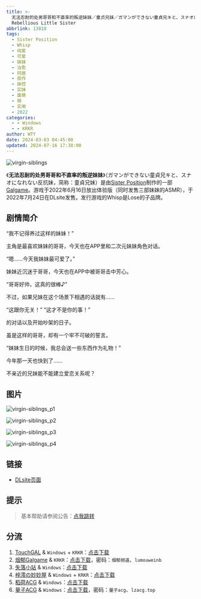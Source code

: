 ```yaml
---
title: >-
  无法忍耐的处男哥哥和不直率的叛逆妹妹／童贞兄妹／ガマンができない童貞兄キと、スナオになれない反抗妹／Desperate Virgin Brother &
  Rebellious Little Sister
abbrlink: 13818
tags:
  - Sister Position
  - Whisp
  - 纯爱
  - 可爱
  - 妹妹
  - 治愈
  - 同居
  - 拔作
  - 妹控
  - 实妹
  - 废萌
  - 萌
  - 实用
  - 2022
categories:
  - - Windows
  - - KRKR
author: WTY
date: 2024-03-03 04:45:00
updated: 2024-07-16 17:38:00
---
```


![virgin-siblings](https://unpkg.com/galgame/img/virgin-siblings.webp)

《**无法忍耐的处男哥哥和不直率的叛逆妹妹**》（ガマンができない童貞兄キと、スナオになれない反抗妹，简称：童貞兄妹）是由[Sister Position](https://zh.moegirl.org.cn/index.php?title=Sister_Position&action=edit&redlink=1)制作的一部[Galgame](https://zh.moegirl.org.cn/Galgame)。游戏于2022年6月16日放出体验版（同时发售三部妹妹的ASMR），于2022年7月24日在DLsite发售。发行游戏的Whisp是Lose的子品牌。

<!-- more -->

## 剧情简介

“我不记得养过这样的妹妹！”

主角是最喜欢妹妹的哥哥，今天也在APP里和二次元妹妹角色对话。

“嗯……今天我妹妹最可爱了。”

妹妹近沉迷于哥哥，今天也在APP中被哥哥击中芳心。

“哥哥好帅，这真的很棒♪”

不过，如果兄妹在这个场景下相遇的话就有……

“这跟你无关！” “这才不是你的事！”

的对话以及开始吵架的日子。

虽是这样的哥哥，却有一个牢不可破的誓言。

“妹妹生日的时候，我总会送一些东西作为礼物！”

今年那一天也快到了……

不亲近的兄妹能不能建立爱恋关系呢？

## 图片

![virgin-siblings_p1](https://unpkg.com/galgame/img/virgin-siblings_p1.webp)

![virgin-siblings_p2](https://unpkg.com/galgame/img/virgin-siblings_p2.webp)

![virgin-siblings_p3](https://unpkg.com/galgame/img/virgin-siblings_p3.webp)

![virgin-siblings_p4](https://unpkg.com/galgame/img/virgin-siblings_p4.webp)

## 链接

- [DLsite页面](https://www.dlsite.com/maniax/work/=/product_id/RJ393720.html)

## 提示

> 基本帮助请参阅公告：[点我跳转](/p/announcement/)

## 分流

1. [TouchGAL](https://www.touchgal.me/) & `Windows` + `KRKR`：[点击下载](https://pan.touchgal.net/s/1PbVIX)
2. [烟郁Galgame](https://yanyugal.top/) & `KRKR`：[点击下载](https://yanyugal.top/d/disk1/%E5%B0%8F%E5%B0%8F%E7%9A%84%E5%88%86%E4%BA%AB%EF%BC%88PC%EF%BC%86%E5%AE%89%E5%8D%93%EF%BC%89/%E5%AE%89%E5%8D%93/krkr/%5B%E6%B1%89%E5%8C%96%5D%E7%AB%A5%E8%B4%9E%E5%85%84%E5%A6%B9%E5%85%A8DLC.7z)，密码：`烟郁频道`、`lumouweinb`
3. [失落小站](https://www.shinnku.com/) & `Windows`：[点击下载](https://www.shinnku.com/api/download/0/win/%E6%97%A0%E6%B3%95%E5%BF%8D%E8%80%90%E7%9A%84%E5%A4%84%E7%94%B7%E5%93%A5%E5%93%A5%E5%92%8C%E4%B8%8D%E7%9B%B4%E7%8E%87%E7%9A%84%E5%8F%9B%E9%80%86%E5%A6%B9%E5%A6%B9.7z)
4. [梓澪の妙妙屋](https://zi0.cc/) & `Windows` + `KRKR`：[点击下载](https://zi0.cc/d/%60%E3%80%90%E5%90%88%E9%9B%86%E7%B3%BB%E5%88%97%E3%80%91/%E5%8D%97%2BGalGame%E6%B1%89%E5%8C%96%E5%8C%BA%E5%85%A8%E5%8C%BA%E8%B5%84%E6%BA%90%E5%A4%87%E4%BB%BD/1/23/%5BWhisp%5D%E3%82%AC%E3%83%9E%E3%83%B3%E3%81%8C%E3%81%A7%E3%81%8D%E3%81%AA%E3%81%84%E7%AB%A5%E8%B2%9E%E3%82%A2%E3%83%8B%E3%82%AD%E3%81%A8%E3%82%B9%E3%83%8A%E3%82%AA%E3%81%AB%E3%81%AA%E3%82%8C%E3%81%AA%E3%81%84%E5%8F%8D%E6%8A%97%E5%A6%B9%20%E6%97%A0%E6%B3%95%E5%BF%8D%E8%80%90%E7%9A%84%E5%A4%84%E7%94%B7%E5%93%A5%E5%93%A5%E5%92%8C%E4%B8%8D%E7%9B%B4%E7%8E%87%E7%9A%84%E5%8F%9B%E9%80%86%E5%A6%B9%E5%A6%B9%20%E6%B1%89%E5%8C%96%E7%A1%AC%E7%9B%98%E7%89%88%5B%E5%AE%98%E6%96%B9%E4%B8%AD%E6%96%87%5D.zip?sign=tg4bn4bcRzvzK6me7TA9ikukUoUpO_Guczy8mcKzYsQ=:0)
5. [稻荷ACG](https://sakustar.me/) & `Windows`：[点击下载](https://sakustar.me/art/9725)
6. [量子ACG](https://lzacg.org/) & `Windows`：[点击下载](https://lzacg.org/5829)，密码：`量子acg`、`lzacg.top`
